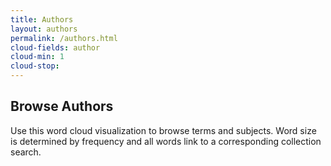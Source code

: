```yaml
---
title: Authors
layout: authors
permalink: /authors.html
cloud-fields: author
cloud-min: 1
cloud-stop:
---
```


## Browse Authors

Use this word cloud visualization to browse terms and subjects.
Word size is determined by frequency and all words link to a corresponding collection search.
